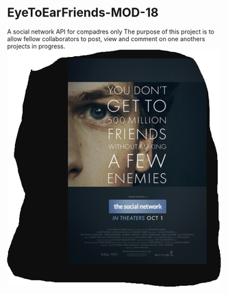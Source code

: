 # EyeToEarFriends-MOD-18
A social network API for compadres only
The purpose of this project is to allow fellow collaborators to post, view and comment on one anothers projects in progress.
![picture of half face copied from wikipedia](<Screenshot 2023-11-09 093735.png>)
